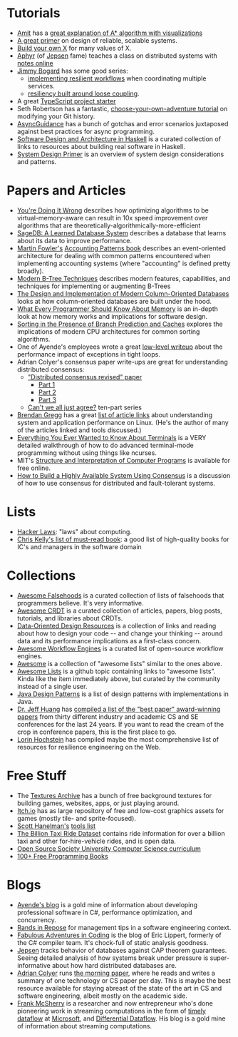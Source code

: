 # Tutorials

* [Amit](https://simblob.blogspot.com/) has a [great explanation of A* algorithm with visualizations](https://www.redblobgames.com/pathfinding/a-star/introduction.html)
* [A great primer](https://github.com/donnemartin/system-design-primer) on design of reliable, scalable systems.
* [Build your own X](https://github.com/danistefanovic/build-your-own-x) for many values of X.
* [Aphyr](https://github.com/aphyr) (of [Jepsen](https://jepsen.io/) fame) teaches a class on distributed systems with [notes online](https://github.com/aphyr/distsys-class)
* [Jimmy Bogard](https://jimmybogard.com/) has some good series:
  * [implementing resilient workflows](https://jimmybogard.com/refactoring-towards-resilience-a-primer/) when coordinating multiple services.
  * [resiliency built around loose coupling](https://jimmybogard.com/life-beyond-transactions-implementation-primer/).
* A great [TypeScript project starter](https://github.com/bitjson/typescript-starter)
* Seth Robertson has a fantastic, [choose-your-own-adventure tutorial](http://sethrobertson.github.io/GitFixUm/fixup.html) on modifying your Git history.
* [AsyncGuidance](https://github.com/davidfowl/AspNetCoreDiagnosticScenarios/blob/master/AsyncGuidance.md) has a bunch of gotchas and error scenarios juxtaposed against best practices for async programming.
* [Software Design and Architecture in Haskell](https://github.com/graninas/software-design-in-haskell) is a curated collection of links to resources about building real software in Haskell.
* [System Design Primer](https://github.com/donnemartin/system-design-primer) is an overview of system design considerations and patterns.

# Papers and Articles
* [You're Doing It Wrong](https://queue.acm.org/detail.cfm?id=1814327) describes how optimizing algorithms to be virtual-memory-aware can result in 10x speed improvement over algorithms that are theoretically-algorithmically-more-efficient
* [SageDB: A Learned Database System](http://cidrdb.org/cidr2019/papers/p117-kraska-cidr19.pdf) describes a database that learns about its data to improve performance.
* [Martin Fowler's](https://martinfowler.com/) [Accounting Patterns book](https://martinfowler.com/apsupp/accounting.pdf) describes an event-oriented architecture for dealing with common patterns encountered when implementing accounting systems (where "accounting" is defined pretty broadly).
* [Modern B-Tree Techniques](https://www.nowpublishers.com/article/DownloadSummary/DBS-028) describes modern features, capabilities, and techniques for implementing or augmenting B-Trees
* [The Design and Implementation of Modern Column-Oriented Databases](http://db.csail.mit.edu/pubs/abadi-column-stores.pdf) looks at how column-oriented databases are built under the hood.
* [What Every Programmer Should Know About Memory](https://people.freebsd.org/~lstewart/articles/cpumemory.pdf) is an in-depth look at how memory works and implications for software design.
* [Sorting in the Presence of Branch Prediction and Caches](https://www.scss.tcd.ie/publications/tech-reports/reports.05/TCD-CS-2005-57.pdf) explores the implications of modern CPU architectures for common sorting algorithms.
* One of Ayende's employees wrote a great [low-level writeup](https://ayende.com/blog/175009/digging-into-the-coreclr-exceptional-costs-part-i) about the performance impact of exceptions in tight loops.
* Adrian Colyer's consensus paper write-ups are great for understanding distributed consensus:
  * ["Distributed consensus revised" paper](https://www.cl.cam.ac.uk/techreports/UCAM-CL-TR-935.pdf)
    * [Part 1](https://blog.acolyer.org/2019/05/07/distributed-consensus-revised-part-i/)
    * [Part 2](https://blog.acolyer.org/2019/05/08/distributed-consensus-revised-part-ii/)
    * [Part 3](https://blog.acolyer.org/2019/05/10/distributed-consensus-revised-part-iii/)
  * [Can't we all just agree?](https://blog.acolyer.org/2015/03/01/cant-we-all-just-agree/) ten-part series
* [Brendan Gregg](http://www.brendangregg.com/) has a great [list of article links](http://www.brendangregg.com/linuxperf.html) about understanding system and application performance on Linux. (He's the author of many of the articles linked and tools discussed.)
* [Everything You Ever Wanted to Know About Terminals](https://xn--rpa.cc/irl/term.html) is a VERY detailed walkthrough of how to do advanced terminal-mode programming without using things like ncurses.
* MIT's [Structure and Interpretation of Computer Programs](https://mitpress.mit.edu/sites/default/files/sicp/full-text/book/book-Z-H-4.html) is available for free online.
* [How to Build a Highly Available System Using Consensus](http://bwlampson.site/58-Consensus/WebPage.html) is a discussion of how to use consensus for distributed and fault-tolerant systems.
  
# Lists
* [Hacker Laws](https://github.com/dwmkerr/hacker-laws): "laws" about computing.
* [Chris Kelly's list of must-read book](https://ckdake.com/books.html): a good list of high-quality books for IC's and managers in the software domain

# Collections

* [Awesome Falsehoods](https://github.com/kdeldycke/awesome-falsehood) is a curated collection of lists of falsehoods that programmers believe. It's very informative.
* [Awesome CRDT](https://github.com/alangibson/awesome-crdt) is a curated collection of articles, papers, blog posts, tutorials, and libraries about CRDTs.
* [Data-Oriented Design Resources](https://github.com/dbartolini/data-oriented-design) is a collection of links and reading about how to design your code -- and change your thinking -- around data and its performance implications as a first-class concern.
* [Awesome Workflow Engines](https://github.com/meirwah/awesome-workflow-engines) is a curated list of open-source workflow engines.
* [Awesome](https://github.com/sindresorhus/awesome) is a collection of "awesome lists" similar to the ones above.
* [Awesome Lists](https://github.com/topics/awesome-list) is a github topic containing links to "awesome lists". Kinda like the item immediately above, but curated by the community instead of a single user.
* [Java Design Patterns](https://github.com/iluwatar/java-design-patterns) is a list of design patterns with implementations in Java.
* [Dr. Jeff Huang](https://jeffhuang.com/) has [compiled a list of the "best paper" award-winning papers](https://jeffhuang.com/best_paper_awards/) from thirty different industry and academic CS and SE conferences for the last 24 years. If you want to read the cream of the crop in conference papers, this is the first place to go.
* [Lorin Hochstein](https://github.com/lorin/resilience-engineering) has compiled maybe the most comprehensive list of resources for resilience engineering on the Web.

# Free Stuff

* The [Textures Archive](http://www.grsites.com/archive/textures/) has a bunch of free background textures for building games, websites, apps, or just playing around.
* [Itch.io](https://itch.io/game-assets/free) has as large repository of free and low-cost graphics assets for games (mostly tile- and sprite-focused).
* [Scott Hanelman's](https://www.hanselman.com/) [tools list](https://hanselman.com/tools)
* [The Billion Taxi Ride Dataset](https://www1.nyc.gov/site/tlc/about/tlc-trip-record-data.page) contains ride information for over a billion taxi and other for-hire-vehicle rides, and is open data.
* [Open Source Society University Computer Science curriculum](https://github.com/ossu/computer-science)
* [100+ Free Programming Books](https://www.theinsaneapp.com/2021/01/free-programming-books.html)

# Blogs

* [Ayende's blog](https://ayende.com/blog/) is a gold mine of information about developing professional software in C#, performance optimization, and concurrency.
* [Rands in Repose](http://randsinrepose.com/) for management tips in a software engineering context.
* [Fabulous Adventures in Coding](https://ericlippert.com/) is the blog of Eric Lippert, formerly of the C# compiler team. It's chock-full of static analysis goodness.
* [Jepsen](https://jepsen.io/) tracks behavior of databases against CAP theorem guarantees. Seeing detailed analysis of how systems break under pressure is super-informative about how hard distributed databases are.
* [Adrian Colyer](https://twitter.com/adriancolyer) runs [the morning paper](https://blog.acolyer.org/), where he reads and writes a summary of one technology or CS paper per day. This is maybe the best resource available for staying abreast of the state of the art in CS and software engineering, albeit mostly on the academic side.
* [Frank McSherry](https://github.com/frankmcsherry/blog) is a researcher and now entrepreneur who's done pioneering work in streaming computations in the form of [timely dataflow](https://timelydataflow.github.io/timely-dataflow/) at [Microsoft](https://www.microsoft.com/en-us/research/wp-content/uploads/2013/11/naiad_sosp2013.pdf), and [Differential Dataflow](https://github.com/frankmcsherry/differential-dataflow). His blog is a gold mine of information about streaming computations.
